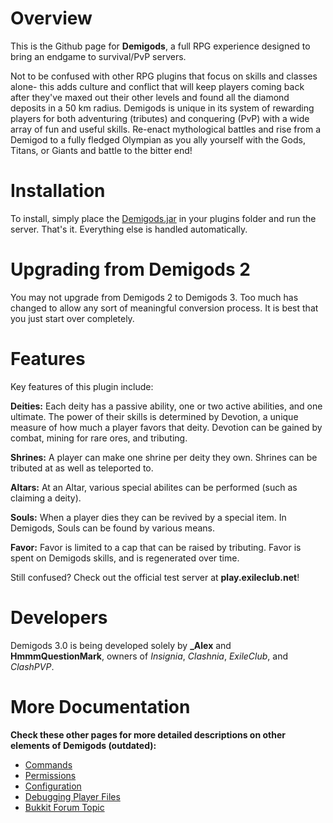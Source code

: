 Overview
========

This is the Github page for **Demigods**, a full RPG experience designed to bring an endgame to survival/PvP servers.

Not to be confused with other RPG plugins that focus on skills and classes alone- this adds culture and conflict that will keep players coming back after they've maxed out their other levels and found all the diamond deposits in a 50 km radius. Demigods is unique in its system of rewarding players for both adventuring (tributes) and conquering (PvP) with a wide array of fun and useful skills. Re-enact mythological battles and rise from a Demigod to a fully fledged Olympian as you ally yourself with the Gods, Titans, or Giants and battle to the bitter end!

Installation
============

To install, simply place the [Demigods.jar](http://dev.bukkit.org/server-mods/demigods/files/) in your plugins folder and run the server. That's it. Everything else is handled automatically.

Upgrading from Demigods 2
=========================

You may not upgrade from Demigods 2 to Demigods 3.  Too much has changed to allow any sort of meaningful conversion process.  It is best that you just start over completely.


Features
========

Key features of this plugin include:

**Deities:** Each deity has a passive ability, one or two active abilities, and one ultimate. The power of their skills is determined by Devotion, a unique measure of how much a player favors that deity. Devotion can be gained by combat, mining for rare ores, and tributing.

**Shrines:** A player can make one shrine per deity they own. Shrines can be tributed at as well as teleported to.

**Altars:** At an Altar, various special abilites can be performed (such as claiming a deity).

**Souls:** When a player dies they can be revived by a special item.  In Demigods, Souls can be found by various means.

**Favor:** Favor is limited to a cap that can be raised by tributing. Favor is spent on Demigods skills, and is regenerated over time.

Still confused?  Check out the official test server at **play.exileclub.net**!

Developers
==========

Demigods 3.0 is being developed solely by **_Alex** and **HmmmQuestionMark**, owners of _Insignia_, _Clashnia_, _ExileClub_, and _ClashPVP_.

More Documentation
==================

**Check these other pages for more detailed descriptions on other elements of Demigods (outdated):**

* [Commands](http://dev.bukkit.org/server-mods/demigods/pages/commands/)
* [Permissions](http://dev.bukkit.org/server-mods/demigods/pages/permissions/)
* [Configuration](http://dev.bukkit.org/server-mods/demigods/pages/config-guide/)
* [Debugging Player Files](http://dev.bukkit.org/server-mods/demigods/pages/debugging-player-files/)
* [Bukkit Forum Topic](http://forums.bukkit.org/threads/21186/)
